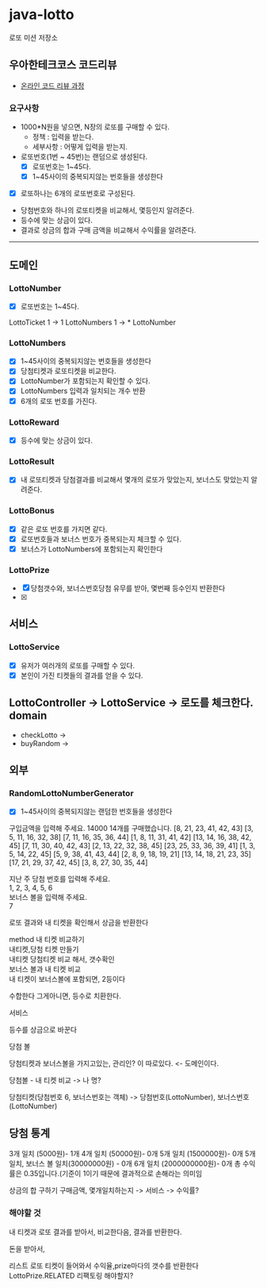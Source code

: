 # java-lotto

로또 미션 저장소

## 우아한테크코스 코드리뷰

- [온라인 코드 리뷰 과정](https://github.com/woowacourse/woowacourse-docs/blob/master/maincourse/README.md)

### 요구사항

- 1000*N원을 넣으면, N장의 로또를 구매할 수 있다.
    - 정책 : 입력을 받는다.
    - 세부사항 : 어떻게 입력을 받는지.
- 로또번호(1번 ~ 45번)는 랜덤으로 생성된다.
  - [x] 로또번호는 1~45다.
  - [x] 1~45사이의 중복되지않는 번호들을 생성한다
- [x] 로또하나는 6개의 로또번호로 구성된다.
- 당첨번호와 하나의 로또티켓을 비교해서, 몇등인지 알려준다.
- 등수에 맞는 상금이 있다.
- 결과로 상금의 합과 구매 금액을 비교해서 수익률을 알려준다.

---

## 도메인

### LottoNumber

- [x] 로또번호는 1~45다.

LottoTicket 1 -> 1 LottoNumbers 1 -> * LottoNumber

### LottoNumbers

- [x] 1~45사이의 중복되지않는 번호들을 생성한다
- [x] 당첨티켓과 로또티켓을 비교한다.
- [x] LottoNumber가 포함되는지 확인할 수 있다.
- [x] LottoNumbers 입력과 일치되는 개수 반환
- [x] 6개의 로또 번호를 가진다.

### LottoReward

- [x] 등수에 맞는 상금이 있다.

### LottoResult

- [x] 내 로또티켓과 당첨결과를 비교해서 몇개의 로또가 맞았는지, 보너스도 맞았는지 알려준다.

### LottoBonus

- [x] 같은 로또 번호를 가지면 같다.
- [x] 로또번호들과 보너스 번호가 중복되는지 체크할 수 있다.
- [x] 보너스가 LottoNumbers에 포함되는지 확인한다

### LottoPrize

- [x] 당첨갯수와, 보너스번호당첨 유무를 받아, 몇번째 등수인지 반환한다
- [x] 

## 서비스

### LottoService

- [x] 유저가 여러개의 로또를 구매할 수 있다.
- [x] 본인이 가진 티켓들의 결과를 얻을 수 있다.

## LottoController -> LottoService -> 로도를 체크한다. domain

- checkLotto ->
- buyRandom ->

## 외부

### RandomLottoNumberGenerator

- [x] 1~45사이의 중복되지않는 랜덤한 번호들을 생성한다

구입금액을 입력해 주세요.
14000
14개를 구매했습니다.
[8, 21, 23, 41, 42, 43]
[3, 5, 11, 16, 32, 38]
[7, 11, 16, 35, 36, 44]
[1, 8, 11, 31, 41, 42]
[13, 14, 16, 38, 42, 45]
[7, 11, 30, 40, 42, 43]
[2, 13, 22, 32, 38, 45]
[23, 25, 33, 36, 39, 41]
[1, 3, 5, 14, 22, 45]
[5, 9, 38, 41, 43, 44]
[2, 8, 9, 18, 19, 21]
[13, 14, 18, 21, 23, 35]
[17, 21, 29, 37, 42, 45]
[3, 8, 27, 30, 35, 44]

지난 주 당첨 번호를 입력해 주세요.   
1, 2, 3, 4, 5, 6   
보너스 볼을 입력해 주세요.   
7

로또 결과와 내 티켓을 확인해서 상금을 반환한다

method 내 티켓 비교하기   
내티켓,당첨 티켓 만들기   
내티켓 당첨티켓 비교 해서, 갯수확인   
보너스 볼과 내 티켓 비교   
내 티켓이 보너스볼에 포함되면, 2등이다

수합한다
그게아니면, 등수로 치환한다.

서비스

등수를 상금으로 바꾼다

당첨 볼

당첨티켓과 보너스볼을 가지고있는, 관리인? 이 따로있다. <- 도메인이다.

당첨볼 - 내 티켓 비교 -> 나 명?

당첨티켓(당첨번호 6, 보너스번호는 객체) -> 당첨번호(LottoNumber), 보너스번호(LottoNumber)


당첨 통계
---------
3개 일치 (5000원)- 1개
4개 일치 (50000원)- 0개
5개 일치 (1500000원)- 0개
5개 일치, 보너스 볼 일치(30000000원) - 0개
6개 일치 (2000000000원)- 0개
총 수익률은 0.35입니다.(기준이 1이기 때문에 결과적으로 손해라는 의미임

상금의 합 구하기
구매금액, 몇개일치하는지 -> 서비스 -> 수익률?

### 해야할 것

내 티켓과 로또 결과를 받아서, 비교한다음, 결과를 반환한다.

돈을 받아서,

리스트 로또 티켓이 들어와서
수익율,prize마다의 갯수를 반환한다
LottoPrize.RELATED 리팩토링 해야할지?
